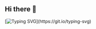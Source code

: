 ## Hi there 👋

<!--
**v019f1n9er/v019f1n9er** is a ✨ _special_ ✨ repository because its `README.md` (this file) appears on your GitHub profile.

Here are some ideas to get you started:

- 🔭 I’m currently working on ...
- 🌱 I’m currently learning ...
- 👯 I’m looking to collaborate on ...
- 🤔 I’m looking for help with ...
- 💬 Ask me about ...
- 📫 How to reach me: ...
- 😄 Pronouns: ...
- ⚡ Fun fact: ...
-->

<!-- [![Typing SVG](https://readme-typing-svg.herokuapp.com?color=%FFBC2400&lines=I+just+wanted+to...)](https://git.io/typing-svg) -->
<!-- [![Typing SVG](https://readme-typing-svg.herokuapp.com?color=%DCBC143C&lines=I+just+wanted+to...)](https://git.io/typing-svg) -->
[![Typing SVG](https://readme-typing-svg.herokuapp.com?color=%230000FF&lines=I+just+wanted+to...)](https://git.io/typing-svg)
<!-- #DC + BC + 143C -->
